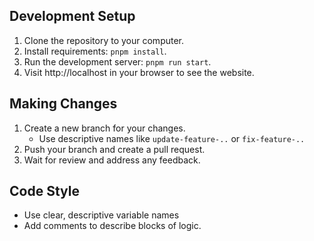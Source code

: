 ## Development Setup

1. Clone the repository to your computer.
2. Install requirements: `pnpm install`.
3. Run the development server: `pnpm run start`.
4. Visit http://localhost in your browser to see the website.

## Making Changes

1. Create a new branch for your changes.
   - Use descriptive names like `update-feature-..` or `fix-feature-..`
2. Push your branch and create a pull request.
3. Wait for review and address any feedback.

## Code Style

- Use clear, descriptive variable names
- Add comments to describe blocks of logic.
